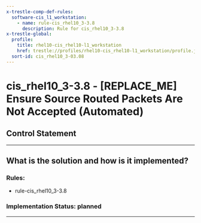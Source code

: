 ```yaml
---
x-trestle-comp-def-rules:
  software-cis_l1_workstation:
    - name: rule-cis_rhel10_3-3.8
      description: Rule for cis_rhel10_3-3.8
x-trestle-global:
  profile:
    title: rhel10-cis_rhel10-l1_workstation
    href: trestle://profiles/rhel10-cis_rhel10-l1_workstation/profile.json
  sort-id: cis_rhel10_3-03.08
---
```


# cis_rhel10_3-3.8 - \[REPLACE_ME\] Ensure Source Routed Packets Are Not Accepted (Automated)

## Control Statement

______________________________________________________________________

## What is the solution and how is it implemented?

<!-- For implementation status enter one of: implemented, partial, planned, alternative, not-applicable -->

<!-- Note that the list of rules under ### Rules: is read-only and changes will not be captured after assembly to JSON -->

<!-- Add control implementation description here for control: cis_rhel10_3-3.8 -->

### Rules:

  - rule-cis_rhel10_3-3.8

### Implementation Status: planned

______________________________________________________________________
